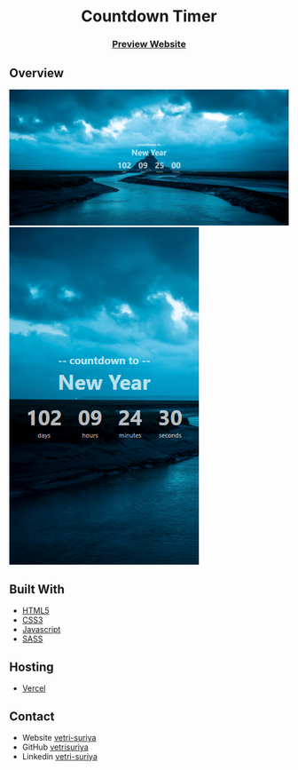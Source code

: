 <h1 align="center">Countdown Timer</h1>

<div align="center">
  <h3>
    <a href="https://rvs-countdown-timer.vercel.app/">Preview Website</a>
  </h3>
</div>

## Overview

![Desktop](./Screenshots/desktop.png)
![Mobile](./Screenshots/mobile.png)

## Built With

- [HTML5](#!)
- [CSS3](#!)
- [Javascript](#!)
- [SASS](#!)

## Hosting

- [Vercel](https://vercel.com/)

## Contact

- Website [vetri-suriya](https://vetri-suriya.web.app/)
- GitHub [vetrisuriya](https://github.com/vetrisuriya)
- Linkedin [vetri-suriya](https://www.linkedin.com/in/vetri-suriya/)